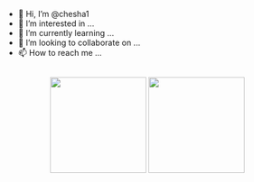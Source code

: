 - 👋 Hi, I’m @chesha1
- 👀 I’m interested in ...
- 🌱 I’m currently learning ...
- 💞️ I’m looking to collaborate on ...
- 📫 How to reach me ...

<!---
chesha1/chesha1 is a ✨ special ✨ repository because its `README.md` (this file) appears on your GitHub profile.
You can click the Preview link to take a look at your changes.
--->  

## 
<div align="center">
<span>  </span>
<img height="170px" src="https://github-readme-stats.vercel.app/api?username=chesha1" /><span>  </span><img height="170px" src="https://github-readme-stats.vercel.app/api/top-langs/?username=chesha1&layout=compact&langs_count=8" />
<span>  </span>
</div>


